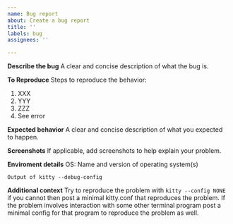 ```yaml
---
name: Bug report
about: Create a bug report
title: ''
labels: bug
assignees: ''

---
```


**Describe the bug**
A clear and concise description of what the bug is.

**To Reproduce**
Steps to reproduce the behavior:
1. XXX
2. YYY
3. ZZZ
4. See error

**Expected behavior**
A clear and concise description of what you expected to happen.

**Screenshots**
If applicable, add screenshots to help explain your problem.

**Enviroment details**
OS: Name and version of operating system(s)

```
Output of kitty --debug-config
```

**Additional context**
Try to reproduce the problem with `kitty --config NONE` if you cannot then post a minimal kitty.conf that reproduces the problem. If the problem involves interaction with some other terminal program post a minimal config for that program to reproduce the problem as well.
